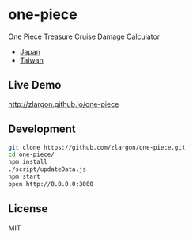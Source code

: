 # one-piece

One Piece Treasure Cruise Damage Calculator

- [Japan](http://onepiece-treasurecruise.com/)
- [Taiwan](http://line-optc.com/tw/)

## Live Demo

http://zlargon.github.io/one-piece

## Development

```bash
git clone https://github.com/zlargon/one-piece.git
cd one-piece/
npm install
./script/updateData.js
npm start
open http://0.0.0.0:3000
```

## License

MIT

